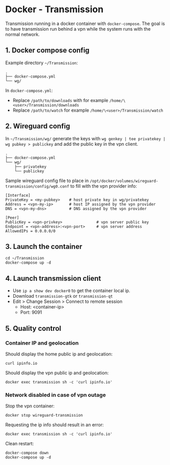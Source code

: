 # Docker - Transmission

Transmission running in a docker container with `docker-compose`. The goal is to have transmission run behind a vpn while the system runs with the normal network.

## 1. Docker compose config

Example directory `~/Transmission`:
```
.
├── docker-compose.yml
└── wg/
```

In `docker-compose.yml`:
- Replace `/path/to/downloads` with for example `/home/\<user>/Transmission/downloads`
- Replace `/path/to/watch` for example `/home/\<user>/Transmission/watch`

## 2. Wireguard config

In `~/Transmission/wg/` generate the keys with `wg genkey | tee privatekey | wg pubkey > publickey` and add the public key in the vpn client.

```
.
├── docker-compose.yml
└── wg/
    ├── privatekey
    └── publickey
```

Sample wireguard config file to place in `/opt/docker/volumes/wireguard-transmission/config/wg0.conf` to fill with the vpn provider info:

```
[Interface]
PrivateKey = <my-pubkey>    # host private key in wg/privatekey
Address = <vpn-my-ip>       # host IP assigned by the vpn provider
DNS = <vpn-my-dns>          # DNS assigned by the vpn provider

[Peer]
PublicKey = <vpn-privkey>               # vpn server public key
Endpoint = <vpn-address>:<vpn-port>     # vpn server address
AllowedIPs = 0.0.0.0/0
```

## 3. Launch the container

```
cd ~/Transmission
docker-compose up -d
```

## 4. Launch transmission client

- Use `ip a show dev docker0` to get the container local ip.
- Download `transmission-gtk` or `transmission-qt`
- Edit > Change Session > Connect to remote session
    - Host: \<container-ip>
    - Port: 9091

## 5. Quality control

### Container IP and geolocation

Should display the home public ip and geolocation:
```
curl ipinfo.io
```

Should display the vpn public ip and geolocation:
```
docker exec transmission sh -c 'curl ipinfo.io'
```

### Network disabled in case of vpn outage

Stop the vpn container:
```
docker stop wireguard-transmission
```

Requesting the ip info should result in an error:
```
docker exec transmission sh -c 'curl ipinfo.io'
```

Clean restart:
```
docker-compose down
docker-compose up -d
```
